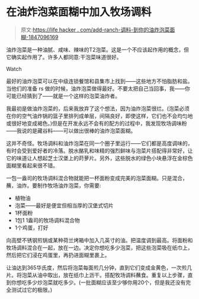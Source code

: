 # 在油炸泡菜面糊中加入牧场调料

> 原文:[https://life hacker . com/add-ranch-调料-到你的油炸泡菜面糊-1847096169](https://lifehacker.com/add-ranch-seasoning-to-your-fried-pickle-batter-1847096169)

油炸泡菜是一种油腻、咸味、辣味的T2泡菜。这是一个不应该起作用的概念，但它确实起作用了。许多人都同意:干泡菜味道很好。

Watch

最好的油炸泡菜可以在中级连锁餐馆和县集市上找到——这些地方不怕脂肪和盐。当他们的准备 rs 做的时候，油炸泡菜做得最好。不要太把自己当回事，我——你可能已经猜到了——就是一个这样的泡菜油炸者。

我最初是做油炸泡菜的，后来我放弃了这个想法，因为油炸泡菜很烂。(泡菜必须在你的空气油炸锅的篮子里排列成单层，间隔良好，即使这样，它们也不会均匀地或很好地变成褐色。)但是在开发永远不会有的配方的过程中，我发现牧场调味粉——我说的是藏谷料——可以做出很棒的油炸泡菜面糊。

这并不奇怪。牧场调料和油炸泡菜在同一个圈子里运行——它们都是高度调味的，有时会受到爱好者的冷落。脱水酪乳和味精的强烈鲜味与泡菜片搭配得非常好，让它的味道让人想起芝士汉堡上的莳萝片。另外，这些脱水的绿色小块悬浮在金棕色面糊里看起来很不错。

一包一盎司的牧场调料混合物就能把一杯面粉变成完美的泡菜面糊。只是混合，蘸，油炸。要制作牧场油炸泡菜，你需要:

*   植物油
*   泡菜——最好是便宜但相当厚的汉堡式切片
*   1杯面粉
*   1包1 1盎司的牧场调料混合物
*   1个鸡蛋，打好

向高壁不锈钢煎锅或某种荷兰烤箱中加入几英寸的油。把温度调到最高。将面粉和牧场调料混合在一起，放在一边。决定你想吃多少泡菜，把这些泡菜吸在纸巾上，然后把它们浸在鸡蛋里，再扔进面糊里裹上。

让油达到365华氏度，然后将泡菜每面煎几分钟，直到它们变成金黄色，一次煎几片。将泡菜从油中取出，放在纸巾上沥干。搭配牧场调料蘸食。重复以上步骤，直到你想吃多少炒泡菜就吃多少。(一批面糊应该至少够你用20个，但是我还没有完全测试过它的极限。)